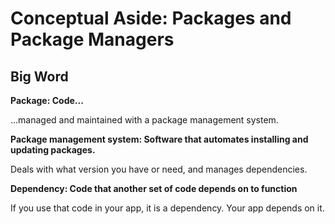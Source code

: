 # Conceptual Aside: Packages and Package Managers

## Big Word

**Package: Code...**

...managed and maintained with a package management system.

**Package management system: Software that automates installing and updating packages.**

Deals with what version you have or need, and manages dependencies.

**Dependency: Code that another set of code depends on to function**

If you use that code in your app, it is a dependency. Your app depends on it.
